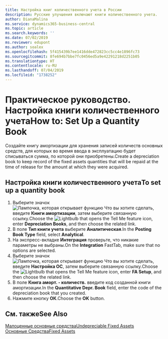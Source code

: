 ```yaml
---
title: Настройка книг количественного учета в России
description: Русские улучшения включают книги количественного учета.
author: DianaMalina
ms.service: dynamics365-business-central
ms.topic: article
ms.search.keywords: ''
ms.date: 07/02/2019
ms.reviewer: edupont
ms.author: soalex
ms.openlocfilehash: 5f415439b7ee1416dde472823cc5cc4e1896fc73
ms.sourcegitcommit: 8fe694b7bbe7fc0456ed5a9e42291218d2251b05
ms.translationtype: HT
ms.contentlocale: ru-RU
ms.lasthandoff: 07/04/2019
ms.locfileid: "1738252"
---
```

# <a name="how-to-set-up-a-quantity-book"></a><span data-ttu-id="3587a-103">Практическое руководство. Настройка книги количественного учета</span><span class="sxs-lookup"><span data-stu-id="3587a-103">How to: Set Up a Quantity Book</span></span>

<span data-ttu-id="3587a-104">Создайте книгу амортизации для хранения записей количеств основных средств, для которых во время ввода в эксплуатацию будет списываться сумма, по которой они приобретены.</span><span class="sxs-lookup"><span data-stu-id="3587a-104">Create a depreciation book to keep record of the fixed assets quantities that will be repaid at the time of release for the amount at which they were acquired.</span></span>

## <a name="to-set-up-a-quantity-book"></a><span data-ttu-id="3587a-105">Настройка книги количественного учета</span><span class="sxs-lookup"><span data-stu-id="3587a-105">To set up a quantity book</span></span>

1. <span data-ttu-id="3587a-106">Выберите значок ![Лампочка, которая открывает функцию Что вы хотите сделать](../../media/ui-search/search_small.png "Что вы хотите сделать"), введите **Книги амортизации**, затем выберите связанную ссылку.</span><span class="sxs-lookup"><span data-stu-id="3587a-106">Choose the ![Lightbulb that opens the Tell Me feature](../../media/ui-search/search_small.png "Tell me what you want to do") icon, enter **Depreciation Books**, and then choose the related link.</span></span>
2. <span data-ttu-id="3587a-107">В поле **Тип книги учета** выберите **Аналитическая**.</span><span class="sxs-lookup"><span data-stu-id="3587a-107">In the **Posting Book Type** field, select **Analytical**.</span></span>
3. <span data-ttu-id="3587a-108">На экспресс-вкладке **Интеграция** проверьте, что никакие параметры не выбраны.</span><span class="sxs-lookup"><span data-stu-id="3587a-108">On the **Integration** FastTab, make sure that no options are selected.</span></span>
4. <span data-ttu-id="3587a-109">Выберите значок ![Лампочка, которая открывает функцию Что вы хотите сделать](../../media/ui-search/search_small.png "Что вы хотите сделать"), введите **Настройка ОС**, затем выберите связанную ссылку.</span><span class="sxs-lookup"><span data-stu-id="3587a-109">Choose the ![Lightbulb that opens the Tell Me feature](../../media/ui-search/search_small.png "Tell me what you want to do") icon, enter **FA Setup**, and then choose the related link.</span></span>
5. <span data-ttu-id="3587a-110">В поле **Книга аморт. - количеств.** введите код созданной книги амортизации.</span><span class="sxs-lookup"><span data-stu-id="3587a-110">In the **Quantitative Depr. Book** field, enter the code of the depreciation book that you created.</span></span>
6. <span data-ttu-id="3587a-111">Нажмите кнопку **ОК**.</span><span class="sxs-lookup"><span data-stu-id="3587a-111">Choose the **OK** button.</span></span>

## <a name="see-also"></a><span data-ttu-id="3587a-112">См. также</span><span class="sxs-lookup"><span data-stu-id="3587a-112">See Also</span></span>

[<span data-ttu-id="3587a-113">Малоценные основные средства</span><span class="sxs-lookup"><span data-stu-id="3587a-113">Undepreciable Fixed Assets</span></span>](Undepreciable-Fixed-Assets.md)  
[<span data-ttu-id="3587a-114">Основные Средства</span><span class="sxs-lookup"><span data-stu-id="3587a-114">Fixed Assets</span></span>](fixed-assets.md)  
